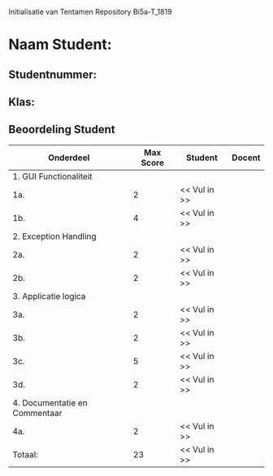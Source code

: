 Initialisatie van Tentamen Repository Bi5a-T_1819
# Naam Student:
## Studentnummer:
## Klas:

## Beoordeling Student
| Onderdeel  | Max Score | Student | Docent |
| ------------- | ------------- | ------------- | ------------- |
| 1. GUI Functionaliteit | | | |
| 1a.  | 2 | << Vul in >> | |
| 1b.  | 4 | << Vul in >> | |
| 2. Exception Handling | | | |
| 2a.  | 2 | << Vul in >> | |
| 2b.  | 2 | << Vul in >> | |
| 3. Applicatie logica | | | |
| 3a. | 2 | << Vul in >>| |
| 3b. | 2 | << Vul in >> | |
| 3c. | 5 | << Vul in >> | |
| 3d. | 2 | << Vul in >> | |
| 4. Documentatie en Commentaar | | | |
| 4a. | 2 | << Vul in >> | |
| Totaal: | 23 | << Vul in >> | | 
